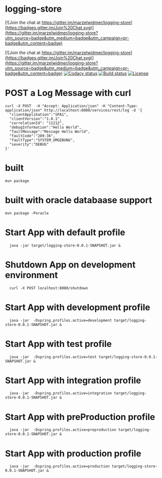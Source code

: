 # logging-store

[![Join the chat at https://gitter.im/marzelwidmer/logging-store](https://badges.gitter.im/Join%20Chat.svg)](https://gitter.im/marzelwidmer/logging-store?utm_source=badge&utm_medium=badge&utm_campaign=pr-badge&utm_content=badge)

[![Join the chat at https://gitter.im/marzelwidmer/logging-store](https://badges.gitter.im/Join%20Chat.svg)](https://gitter.im/marzelwidmer/logging-store?utm_source=badge&utm_medium=badge&utm_campaign=pr-badge&utm_content=badge)
[![Codacy status][codacy-image]][codacy-url]
[![Build status][travis-image]][travis-url]
[![License][license-image]][license-url]

[codacy-image]: https://www.codacy.com/project/badge/fe2c9325e1f34ecfb8dbc79012e2c719
[codacy-url]: https://www.codacy.com/public/marzelwidmer/logging-store
[travis-image]: https://img.shields.io/travis/marzelwidmer/logging-store.svg?style=flat-square
[travis-url]: https://travis-ci.org/marzelwidmer/logging-store
[license-image]: http://img.shields.io/:license-Apache2.0-blue.svg?style=flat-square
[license-url]: LICENSE


# POST a Log Message with curl
```
curl -X POST  -H "Accept: Application/json" -H "Content-Type: application/json" http://localhost:8080/services/rest/log -d '{
  "clientApplikation":"SPA1",
  "clientVersion":"1.0.1",
  "correlationId": "11212",
  "debugInformation":"Hello World",
  "faultMessage":"Message Hello World",
  "faultCode":"289-36",
  "faultType":"SYSTEM_UMGEBUNG",
  "severity":"DEBUG"
}'
```
# built
```
mvn package
```
# built with oracle databaase support
```
mvn package -Poracle
```
# Start App with default profile
```
  java -jar target/logging-store-0.0.1-SNAPSHOT.jar &
```

# Shutdown App on development environment
```
  curl -X POST localhost:8080/shutdown
```


# Start App with development profile
```
  java -jar  -Dspring.profiles.active=development target/logging-store-0.0.1-SNAPSHOT.jar &
```


# Start App with test profile
```
  java -jar  -Dspring.profiles.active=test target/logging-store-0.0.1-SNAPSHOT.jar &
```

# Start App with integration profile
```
  java -jar  -Dspring.profiles.active=integration target/logging-store-0.0.1-SNAPSHOT.jar &
```


# Start App with preProduction profile
```
  java -jar  -Dspring.profiles.active=preproduction target/logging-store-0.0.1-SNAPSHOT.jar &
```


# Start App with production profile
```
  java -jar  -Dspring.profiles.active=production target/logging-store-0.0.1-SNAPSHOT.jar &
```
